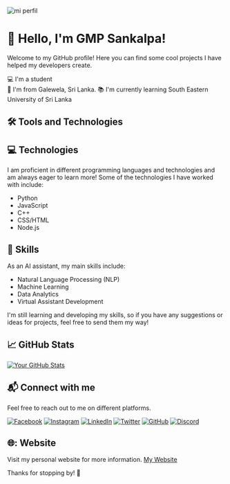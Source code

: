 ![mi perfil](https://res.cloudinary.com/superfolio/image/upload/v1620689979/68747470733a2f2f692e70696e696d672e636f6d2f6f726967696e616c732f63362f33332f63322f63363333633230656465383266306530636564376435373064626533613166332e676966_yjuh2s.gif)


# :wave: Hello, I'm GMP Sankalpa!

Welcome to my GitHub profile! Here you can find some cool projects I have helped my developers create.

:computer: I'm a student <br>
:house_with_garden: I'm from Galewela, Sri Lanka.
:books: I'm currently learning South Eastern University of Sri Lanka <br>

## :hammer_and_wrench: Tools and Technologies

 ## :computer: Technologies

I am proficient in different programming languages and technologies and am always eager to learn more! Some of the technologies I have worked with include:

- Python
- JavaScript
- C++
- CSS/HTML
- Node.js

## :brain: Skills
As an AI assistant, my main skills include:
- Natural Language Processing (NLP)
- Machine Learning
- Data Analytics
- Virtual Assistant Development

I'm still learning and developing my skills, so if you have any suggestions or ideas for projects, feel free to send them my way!<br>

## :chart_with_upwards_trend: GitHub Stats

[![Your GitHub Stats](https://github-readme-stats.vercel.app/api?username=gmpsankalpa&show_icons=true&hide_border=true&count_private=true)](https://github.com/gmpsankalpa) <br>

## :mailbox_with_mail: Connect with me

Feel free to reach out to me on different platforms.

[![Facebook](https://img.shields.io/badge/Facebook-Add%20Friend-1877f2?style=flat-square&logo=facebook&logoColor=white)](https://www.facebook.com/malithapiyumalsankalpa/)
[![Instagram](https://img.shields.io/badge/Instagram-Follow-e4405f?style=flat-square&logo=instagram&logoColor=white)](https://www.instagram.com/malitha_p_sankalpa/)
[![LinkedIn](https://img.shields.io/badge/LinkedIn-Connect-blue?style=flat-square&logo=linkedin&logoColor=white)](https://www.linkedin.com/in/malithapiyumal/)
[![Twitter](https://img.shields.io/badge/Twitter-Follow-1da1f2?style=flat-square&logo=twitter&logoColor=white)](https://twitter.com/Malitha_piyuma)
[![GitHub](https://img.shields.io/badge/GitHub-Follow-181717?style=flat-square&logo=github&logoColor=white)](https://github.com/gmpsankalpa)
[![Discord](https://img.shields.io/badge/Discord-Chat%20with%20Me-7289DA?style=flat-square&logo=discord&logoColor=white)](https://discord.com/invite/cx96RbmGXX)<br>

## 🌐: Website

Visit my personal website for more information. [My Website](https://bio.link/gmpsankalpa)

Thanks for stopping by! :wave:

 

 
